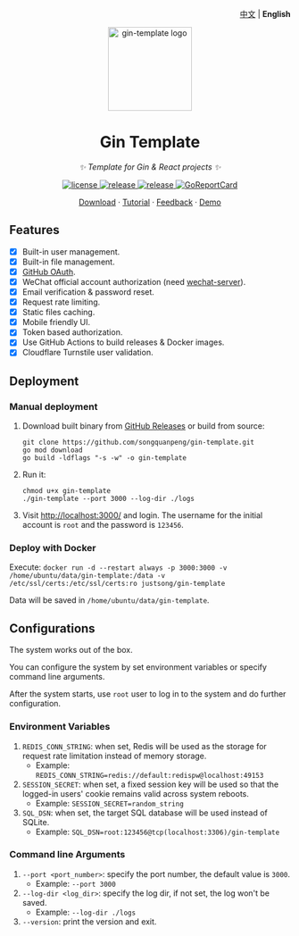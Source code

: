 <p align="right">
    <a href="./README.md">中文</a> | <strong>English</strong>
</p>

<p align="center">
  <a href="https://github.com/songquanpeng/gin-template"><img src="https://raw.githubusercontent.com/songquanpeng/gin-template/main/web/public/logo.png" width="150" height="150" alt="gin-template logo"></a>
</p>

<div align="center">

# Gin Template

_✨ Template for Gin & React projects ✨_

</div>

<p align="center">
  <a href="https://raw.githubusercontent.com/songquanpeng/gin-template/main/LICENSE">
    <img src="https://img.shields.io/github/license/songquanpeng/gin-template?color=brightgreen" alt="license">
  </a>
  <a href="https://github.com/songquanpeng/gin-template/releases/latest">
    <img src="https://img.shields.io/github/v/release/songquanpeng/gin-template?color=brightgreen&include_prereleases" alt="release">
  </a>
  <a href="https://github.com/songquanpeng/gin-template/releases/latest">
    <img src="https://img.shields.io/github/downloads/songquanpeng/gin-template/total?color=brightgreen&include_prereleases" alt="release">
  </a>
  <a href="https://goreportcard.com/report/github.com/songquanpeng/go-file">
    <img src="https://goreportcard.com/badge/github.com/songquanpeng/gin-template" alt="GoReportCard">
  </a>
</p>

<p align="center">
  <a href="https://github.com/songquanpeng/gin-template/releases">Download</a>
  ·
  <a href="https://github.com/songquanpeng/gin-template/blob/main/README.en.md#deployment">Tutorial</a>
  ·
  <a href="https://github.com/songquanpeng/gin-template/issues">Feedback</a>
  ·
  <a href="https://gin-template.vercel.app/">Demo</a>
</p>

## Features
+ [x] Built-in user management.
+ [x] Built-in file management.
+ [x] [GitHub OAuth](https://github.com/settings/applications/new).
+ [x] WeChat official account authorization (need [wechat-server](https://github.com/songquanpeng/wechat-server)).
+ [x] Email verification & password reset.
+ [x] Request rate limiting.
+ [x] Static files caching.
+ [x] Mobile friendly UI.
+ [x] Token based authorization.
+ [x] Use GitHub Actions to build releases & Docker images.
+ [x] Cloudflare Turnstile user validation.

## Deployment
### Manual deployment
1. Download built binary from [GitHub Releases](https://github.com/songquanpeng/gin-template/releases/latest) or build from source:
   ```shell
   git clone https://github.com/songquanpeng/gin-template.git
   go mod download
   go build -ldflags "-s -w" -o gin-template
   ````
2. Run it:
   ```shell
   chmod u+x gin-template
   ./gin-template --port 3000 --log-dir ./logs
   ```
3. Visit [http://localhost:3000/](http://localhost:3000/) and login. The username for the initial account is `root` and the password is `123456`.

### Deploy with Docker
Execute: `docker run -d --restart always -p 3000:3000 -v /home/ubuntu/data/gin-template:/data -v /etc/ssl/certs:/etc/ssl/certs:ro justsong/gin-template`

Data will be saved in `/home/ubuntu/data/gin-template`.

## Configurations
The system works out of the box.

You can configure the system by set environment variables or specify command line arguments.

After the system starts, use `root` user to log in to the system and do further configuration.

### Environment Variables
1. `REDIS_CONN_STRING`: when set, Redis will be used as the storage for request rate limitation instead of memory storage.
   + Example: `REDIS_CONN_STRING=redis://default:redispw@localhost:49153`
2. `SESSION_SECRET`: when set, a fixed session key will be used so that the logged-in users' cookie remains valid across system reboots.
   + Example: `SESSION_SECRET=random_string`
3. `SQL_DSN`: when set, the target SQL database will be used instead of SQLite.
   + Example: `SQL_DSN=root:123456@tcp(localhost:3306)/gin-template`

### Command line Arguments
1. `--port <port_number>`: specify the port number, the default value is `3000`.
   + Example: `--port 3000`
2. `--log-dir <log_dir>`: specify the log dir, if not set, the log won't be saved.
   + Example: `--log-dir ./logs`
3. `--version`: print the version and exit.